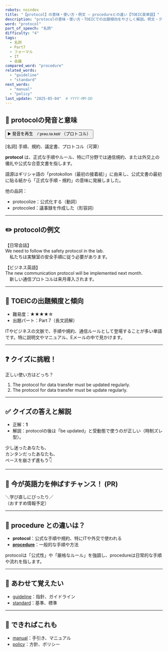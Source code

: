 ```yaml
---
robots: noindex
title: "【protocol】の意味・使い方・例文 ― procedureとの違い【TOEIC英単語】"
description: "protocolの意味・使い方・TOEICでの出題傾向をやさしく解説。例文・クイズ付きでprocedureとの違いもわかりやすく学べます。"
word: "protocol"
part_of_speech: "名詞"
difficulty: "4"
tags:
  - 名詞
  - Part7
  - フォーマル
  - IT
  - 会議
compared_word: "procedure"
related_words:
  - "guideline"
  - "standard"
next_words:
  - "manual"
  - "policy"
last_update: "2025-05-04"  # YYYY-MM-DD
---
```


## 🔰 protocolの発音と意味

<button class="play-audio" onclick="playTTS('protocol')">
  <span class="play-audio-main">
    ▶️ 発音を再生　/ˈprəʊ.tə.kɒl/
  </span>
  <span class="play-audio-sub">
    （プロトコル）
  </span>
</button>

[名詞] 手順、規約、議定書、プロトコル（可算）

**protocol** は、正式な手順やルール、特にIT分野では通信規約、または外交上の儀礼や公式な合意文書を指します。

語源はギリシャ語の「protokollon（最初の接着紙）」に由来し、公式文書の最初に貼る紙から「正式な手順・規約」の意味に発展しました。

他の品詞：  
- protocolize：公式化する（動詞）
- protocoled：議事録を作成した（形容詞）

---

## ✏️ protocolの例文

【日常会話】  
We need to follow the safety protocol in the lab.  
　私たちは実験室の安全手順に従う必要があります。

【ビジネス英語】  
The new communication protocol will be implemented next month.  
　新しい通信プロトコルは来月導入されます。

---

## 🎯 TOEICの出題頻度と傾向

- 難易度：★★★★☆
- 出題パート：Part 7（長文読解）

ITやビジネスの文脈で、手順や規約、通信ルールとして登場することが多い単語です。特に説明文やマニュアル、Eメールの中で見かけます。

---

## ❓ クイズに挑戦！

正しい使い方はどっち？

1. The protocol for data transfer must be updated regularly.  
2. The protocol for data transfer must be update regularly.

---

## ✅ クイズの答えと解説

- 正解：**1**
- 解説：protocolの後は「be updated」と受動態で使うのが正しい（時制ズレ型）。

少し迷ったあなたも、  
カンタンだったあなたも、  
ペースを崩さず進もう👇️

---

## 🚀 今が英語力を伸ばすチャンス！ (PR)

<div class="info-center">
＼学び直しにぴったり／<br>  
（おすすめ情報予定）
</div>

---

## 🤔  procedure との違いは？

- **protocol**：公式な手順や規約、特にITや外交で使われる
- **[procedure](/procedure)**：一般的な手順や方法

protocolは「公式性」や「厳格なルール」を強調し、procedureは日常的な手順や流れを指します。

---

## 🧩 あわせて覚えたい

- [guideline](/guideline)：指針、ガイドライン
- [standard](/standard)：基準、標準

---

## 📖 できればこれも

- [manual](/manual)：手引き、マニュアル
- [policy](/policy)：方針、ポリシー

<!-- cvid: aid18_bid41 -->
